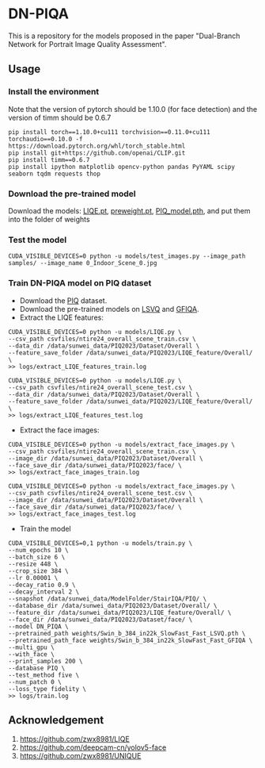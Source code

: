 # DN-PIQA
This is a repository for the models proposed in the paper "Dual-Branch Network for Portrait Image Quality Assessment".

## Usage
### Install the environment 
Note that the version of pytorch should be 1.10.0 (for face detection) and the version of timm should be 0.6.7
```
pip install torch==1.10.0+cu111 torchvision==0.11.0+cu111 torchaudio==0.10.0 -f https://download.pytorch.org/whl/torch_stable.html
pip install git+https://github.com/openai/CLIP.git
pip install timm==0.6.7
pip install ipython matplotlib opencv-python pandas PyYAML scipy seaborn tqdm requests thop
```

### Download the pre-trained model
Download the models: [LIQE.pt](https://drive.google.com/file/d/1jEG9IwyqJqplUtCrR49MjVEswPXA9V6S/view?usp=sharing), [preweight.pt](https://drive.google.com/file/d/1MvB55XoWpI6iQHTv8K4kzxuq5gtrbYNw/view?usp=sharing), [PIQ_model.pth](https://drive.google.com/file/d/1y3T8DCwhYZtLN_QrN70qE8yZ1r8Bi-dG/view?usp=sharing), and put them into the folder of weights


### Test the model
```
CUDA_VISIBLE_DEVICES=0 python -u models/test_images.py --image_path samples/ --image_name 0_Indoor_Scene_0.jpg
```

### Train DN-PIQA model on PIQ dataset
- Download the [PIQ](https://corp.dxomark.com/data-base-piq23/) dataset.
- Download the pre-trained models on [LSVQ](https://drive.google.com/file/d/1jgzVV0sil0kGhhHIV0RLr6YoDZNp7LNi/view?usp=sharing) and [GFIQA](https://drive.google.com/file/d/18KNadKCEOyQ31xqtGm_uvhMoCVM5NVss/view?usp=sharing).
- Extract the LIQE features:
```
CUDA_VISIBLE_DEVICES=0 python -u models/LIQE.py \
--csv_path csvfiles/ntire24_overall_scene_train.csv \
--data_dir /data/sunwei_data/PIQ2023/Dataset/Overall \
--feature_save_folder /data/sunwei_data/PIQ2023/LIQE_feature/Overall/ \
>> logs/extract_LIQE_features_train.log

CUDA_VISIBLE_DEVICES=0 python -u models/LIQE.py \
--csv_path csvfiles/ntire24_overall_scene_test.csv \
--data_dir /data/sunwei_data/PIQ2023/Dataset/Overall \
--feature_save_folder /data/sunwei_data/PIQ2023/LIQE_feature/Overall/ \
>> logs/extract_LIQE_features_test.log
```

- Extract the face images:
```
CUDA_VISIBLE_DEVICES=0 python -u models/extract_face_images.py \
--csv_path csvfiles/ntire24_overall_scene_train.csv \
--image_dir /data/sunwei_data/PIQ2023/Dataset/Overall \
--face_save_dir /data/sunwei_data/PIQ2023/face/ \
>> logs/extract_face_images_train.log

CUDA_VISIBLE_DEVICES=0 python -u models/extract_face_images.py \
--csv_path csvfiles/ntire24_overall_scene_test.csv \
--image_dir /data/sunwei_data/PIQ2023/Dataset/Overall \
--face_save_dir /data/sunwei_data/PIQ2023/face/ \
>> logs/extract_face_images_test.log
```






- Train the model
```
CUDA_VISIBLE_DEVICES=0,1 python -u models/train.py \
--num_epochs 10 \
--batch_size 6 \
--resize 448 \
--crop_size 384 \
--lr 0.00001 \
--decay_ratio 0.9 \
--decay_interval 2 \
--snapshot /data/sunwei_data/ModelFolder/StairIQA/PIQ/ \
--database_dir /data/sunwei_data/PIQ2023/Dataset/Overall/ \
--feature_dir /data/sunwei_data/PIQ2023/LIQE_feature/Overall/ \
--face_dir /data/sunwei_data/PIQ2023/Dataset/face/ \
--model DN_PIQA \
--pretrained_path weights/Swin_b_384_in22k_SlowFast_Fast_LSVQ.pth \
--pretrained_path_face weights/Swin_b_384_in22k_SlowFast_Fast_GFIQA \
--multi_gpu \
--with_face \
--print_samples 200 \
--database PIQ \
--test_method five \
--num_patch 0 \
--loss_type fidelity \
>> logs/train.log
```


## Acknowledgement

1. <https://github.com/zwx8981/LIQE>
2. <https://github.com/deepcam-cn/yolov5-face>
3. <https://github.com/zwx8981/UNIQUE>